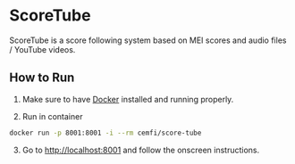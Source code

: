 # ScoreTube

ScoreTube is a score following system based on MEI scores and audio files / YouTube videos.


## How to Run
1. Make sure to have [Docker](https://www.docker.com/) installed and running properly.

2. Run in container
```bash
docker run -p 8001:8001 -i --rm cemfi/score-tube
```

3. Go to [http://localhost:8001](http://localhost:8001) and follow the onscreen instructions.
